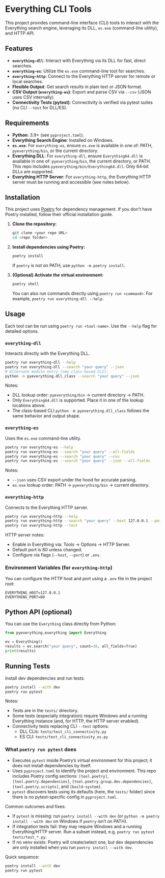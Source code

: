 # Everything CLI Tools

This project provides command-line interface (CLI) tools to interact with the Everything search engine, leveraging its DLL, `es.exe` (command-line utility), and HTTP API.

## Features

- **`everything-dll`**: Interact with Everything via its DLL for fast, direct searches.
- **`everything-es`**: Utilize the `es.exe` command-line tool for searches.
- **`everything-http`**: Connect to the Everything HTTP server for remote or local searches.
- **Flexible Output**: Get search results in plain text or JSON format.
- **CSV Output (`everything-es`)**: Export and parse CSV via `--csv` (JSON uses CSV internally).
- **Connectivity Tests (pytest)**: Connectivity is verified via pytest suites (no CLI `--test` for DLL/ES).

## Requirements

- **Python**: 3.9+ (see `pyproject.toml`).
- **Everything Search Engine**: Installed on Windows.
- **`es.exe`**: For `everything-es`, ensure `es.exe` is available in one of: PATH, `pyeverything/bin`, or the current directory.
- **Everything DLL**: For `everything-dll`, ensure `Everything64.dll` is available in one of: `pyeverything/bin`, the current directory, or PATH. This repo includes `pyeverything/bin/Everything64.dll`. Only 64‑bit DLLs are supported.
- **Everything HTTP Server**: For `everything-http`, the Everything HTTP server must be running and accessible (see notes below).

## Installation

This project uses [Poetry](https://python-poetry.org/) for dependency management. If you don't have Poetry installed, follow their official installation guide.

1. **Clone the repository:**
   ```bash
   git clone <your repo URL>
   cd <repo folder>
   ```

2. **Install dependencies using Poetry:**
   ```bash
   poetry install
   ```
   If `poetry` is not on PATH, use `python -m poetry install`.

3. **(Optional) Activate the virtual environment:**
   ```bash
   poetry shell
   ```
   You can also run commands directly using `poetry run <command>`. For example, `poetry run everything-dll --help`.

## Usage

Each tool can be run using `poetry run <tool-name>`. Use the `--help` flag for detailed options.

### `everything-dll`

Interacts directly with the Everything DLL.

```bash
poetry run everything-dll --help
poetry run everything-dll --search "your query" --json
# Alternate module entry (new class-based CLI):
python -m pyeverything.dll_class --search "your query" --json
```

Notes:
- DLL lookup order: `pyeverything/bin` → current directory → PATH.
- Only `Everything64.dll` is supported. Place it in one of the lookup locations above.
- The class-based CLI `python -m pyeverything.dll_class` follows the same behavior and output shape.

### `everything-es`

Uses the `es.exe` command-line utility.

```bash
poetry run everything-es --help
poetry run everything-es --search "your query" --all-fields
poetry run everything-es --search "your query" --csv
poetry run everything-es --search "your query" --json --all-fields
```

Notes:
- `--json` uses CSV export under the hood for accurate parsing.
- `es.exe` lookup order: PATH → `pyeverything/bin` → current directory.

### `everything-http`

Connects to the Everything HTTP server.

```bash
poetry run everything-http --help
poetry run everything-http --search "your query" --host 127.0.0.1 --port 8080 --json
poetry run everything-http --test
```

HTTP server notes:
- Enable in Everything via: Tools → Options → HTTP Server.
- Default port is 80 unless changed.
- Configure via flags (`--host`, `--port`) or `.env`.

### Environment Variables (for `everything-http`)

You can configure the HTTP host and port using a `.env` file in the project root:

```
EVERYTHING_HOST=127.0.0.1
EVERYTHING_PORT=80
```

## Python API (optional)

You can use the `Everything` class directly from Python:

```python
from pyeverything.everything import Everything

ev = Everything()
results = ev.search("your query", count=10, all_fields=True)
print(results)
```

## Running Tests

Install dev dependencies and run tests:

```bash
poetry install --with dev
poetry run pytest
```

Notes:
- Tests are in the `tests/` directory.
- Some tests (especially integration) require Windows and a running Everything instance (and, for HTTP, the HTTP server enabled).
- Connectivity tests replacing CLI `--test` options:
  - DLL CLIs: `tests/test_cli_connectivity.py`
  - ES CLI: `tests/test_cli_connectivity_es.py`

### What `poetry run pytest` does

- Executes `pytest` inside Poetry’s virtual environment for this project; it does not install dependencies by itself.
- Uses `pyproject.toml` to identify the project and environment. This repo includes Poetry config sections: `[tool.poetry]`, `[tool.poetry.dependencies]`, `[tool.poetry.group.dev.dependencies]`, `[tool.poetry.scripts]`, and `[build-system]`.
- `pytest` discovers tests using its defaults (here, the `tests/` folder) since there is no pytest-specific config in `pyproject.toml`.

Common outcomes and fixes:
- If `pytest` is missing: run `poetry install --with dev` (or `python -m poetry install --with dev` on Windows if `poetry` isn’t on PATH).
- If integration tests fail: they may require Windows and a running Everything/HTTP server. Run a subset instead, e.g. `poetry run pytest tests/test_*.py`.
- If no venv exists: Poetry will create/select one, but dev dependencies are only installed when you run `poetry install --with dev`.

Quick sequence:
```bash
poetry install --with dev
poetry run pytest
```
